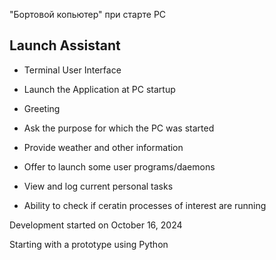 "Бортовой копьютер" при старте PC

## Launch Assistant

- Terminal User Interface

- Launch the Application at PC startup

- Greeting

- Ask the purpose for which the PC was started

- Provide weather and other information

- Offer to launch some user programs/daemons

- View and log current personal tasks

- Ability to check if ceratin processes of interest are running


Development started on October 16, 2024

Starting with a prototype using Python

